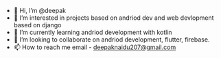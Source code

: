 - 👋 Hi, I’m @deepak
- 👀 I’m interested in projects based on andriod dev and web devlopment based on django
- 🌱 I’m currently learning andriod development with kotlin
- 💞️ I’m looking to collaborate on andriod development, flutter, firebase.
- 📫 How to reach me email - deepaknaidu207@gmail.com

<!---
brucethenooobcoder/brucethenooobcoder is a ✨ special ✨ repository because its `README.md` (this file) appears on your GitHub profile.
You can click the Preview link to take a look at your changes.
--->
